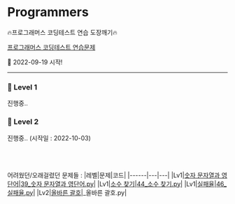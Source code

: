 # Programmers
:fire:프로그래머스 코딩테스트 연습 도장깨기:fire:

[프로그래머스 코딩테스트 연습문제](https://school.programmers.co.kr/learn/challenges?order=acceptance_desc&page=1)

:calendar: 2022-09-19 시작!

<hr>

### :rainbow: Level 1
진행중..



### :rainbow: Level 2
진행중.. 
(시작일 : 2022-10-03)

<br><br><br>
어려웠던/오래걸렸던 문제들 : 
|레벨|문제|코드|
|------|---|---|
|Lv1|[숫자 문자열과 영단어](https://school.programmers.co.kr/learn/courses/30/lessons/81301)|[39_숫자 문자열과 영단어.py](https://github.com/Kimeunseong/Programmers/blob/main/Lv1/39_%EC%88%AB%EC%9E%90%20%EB%AC%B8%EC%9E%90%EC%97%B4%EA%B3%BC%20%EC%98%81%EB%8B%A8%EC%96%B4.py)|
|Lv1|[소수 찾기](https://school.programmers.co.kr/learn/courses/30/lessons/12921)|[44_소수 찾기.py](https://github.com/Kimeunseong/Programmers/blob/main/Lv1/44_%EC%86%8C%EC%88%98%20%EC%B0%BE%EA%B8%B0.py)|
|Lv1|[실패율](https://school.programmers.co.kr/learn/courses/30/lessons/42889)|[46_실패율.py](https://github.com/Kimeunseong/Programmers/blob/main/Lv1/46_%EC%8B%A4%ED%8C%A8%EC%9C%A8.py)|
|Lv2|[올바른 괄호](https://school.programmers.co.kr/learn/courses/30/lessons/12909)|_올바른 괄호.py|
